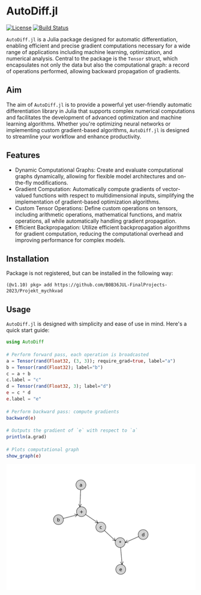 # AutoDiff.jl

[![License](https://img.shields.io/badge/License-MIT-blue.svg)](LICENSE.txt)
[![Build Status](https://github.com/B0B36JUL-FinalProjects-2023/Projekt_mychkvad/workflows/CI/badge.svg)](https://github.com/B0B36JUL-FinalProjects-2023/Projekt_mychkvad/actions?query=workflow%3ACI)

`AutoDiff.jl` is a Julia package designed for automatic differentiation, enabling efficient and precise gradient computations necessary for a wide range of applications including machine learning, optimization, and numerical analysis.
Central to the package is the `Tensor` struct, which encapsulates not only the data but also the computational graph: a record of operations performed, allowing backward propagation of gradients.

## Aim
The aim of `AutoDiff.jl` is to provide a powerful yet user-friendly automatic differentiation library in Julia that supports complex numerical computations and facilitates the development of advanced optimization and machine learning algorithms.
Whether you're optimizing neural networks or implementing custom gradient-based algorithms, `AutoDiff.jl` is designed to streamline your workflow and enhance productivity.

## Features
- Dynamic Computational Graphs: Create and evaluate computational graphs dynamically, allowing for flexible model architectures and on-the-fly modifications.
- Gradient Computation: Automatically compute gradients of vector-valued functions with respect to multidimensional inputs, simplifying the implementation of gradient-based optimization algorithms.
- Custom Tensor Operations: Define custom operations on tensors, including arithmetic operations, mathematical functions, and matrix operations, all while automatically handling gradient propagation.
- Efficient Backpropagation: Utilize efficient backpropagation algorithms for gradient computation, reducing the computational overhead and improving performance for complex models.

## Installation
Package is not registered, but can be installed in the following way:
```
(@v1.10) pkg> add https://github.com/B0B36JUL-FinalProjects-2023/Projekt_mychkvad
```

## Usage
`AutoDiff.jl` is designed with simplicity and ease of use in mind.
Here's a quick start guide:
```julia
using AutoDiff

# Perform forward pass, each operation is broadcasted
a = Tensor(rand(Float32, (3, 3)); require_grad=true, label="a")
b = Tensor(rand(Float32); label="b")
c = a + b
c.label = "c"
d = Tensor(rand(Float32, 3); label="d")
e = c * d
e.label = "e"

# Perform backward pass: compute gradients
backward(e)

# Outputs the gradient of `e` with respect to `a`
println(a.grad)

# Plots computational graph
show_graph(e)
```

![Computational Graph Example](assets/computational_graph.svg)
